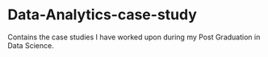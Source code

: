 # Data-Analytics-case-study
Contains the case studies I have worked upon during my Post Graduation in Data Science.
